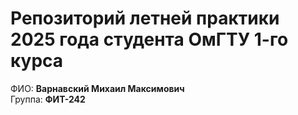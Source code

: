 # Репозиторий летней практики 2025 года студента ОмГТУ 1-го курса
ФИО: **Варнавский Михаил Максимович**  
Группа: **ФИТ-242**
